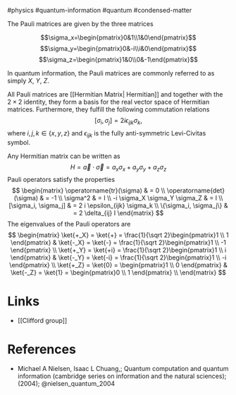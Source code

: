 #physics #quantum-information #quantum #condensed-matter 

The Pauli matrices are given by the three matrices

$$\sigma_x=\begin{pmatrix}0&1\\1&0\end{pmatrix}$$
$$\sigma_y=\begin{pmatrix}0&-i\\i&0\end{pmatrix}$$
$$\sigma_z=\begin{pmatrix}1&0\\0&-1\end{pmatrix}$$

In quantum information, the Pauli matrices are commonly referred to as simply $X$, $Y$, $Z$. 

All Pauli matrices are [[Hermitian Matrix| Hermitian]] and together with the $2\times 2$ identity, they form a basis for the real vector space of Hermitian matrices.
Furthermore, they fulfill the following commutation relations
$$[\sigma_i,\sigma_j]=2i\epsilon_{ijk}\sigma_k,$$
where $i,j,k\in\{x,y,z\}$ and $\epsilon_{ijk}$ is the fully anti-symmetric Levi-Civitas symbol.

Any Hermitian matrix can be written as
$$
H = \vec a \cdot \vec\sigma = a_x \sigma_x + a_y \sigma_y + a_z \sigma_z
$$
Pauli operators satisfy the properties
$$
\begin{matrix}
\operatorname{tr}(\sigma) & = 0 \\
\operatorname{det}(\sigma) & = -1 \\
\sigma^2 & = I \\
-i \sigma_X \sigma_Y \sigma_Z & = I \\
[\sigma_i, \sigma_j] & = 2 i \epsilon_{ijk} \sigma_k \\
\{\sigma_i, \sigma_j\} & = 2 \delta_{ij} I  
\end{matrix}
$$
The eigenvalues of the Pauli operators are
$$
\begin{matrix}
\ket{+_X} = \ket{+} = \frac{1}{\sqrt 2}\begin{pmatrix}1 \\ 1 \end{pmatrix} & 
\ket{-_X} = \ket{-} = \frac{1}{\sqrt 2}\begin{pmatrix}1 \\ -1 \end{pmatrix} \\
\ket{+_Y} = \ket{+i} = \frac{1}{\sqrt 2}\begin{pmatrix}1 \\ i \end{pmatrix} & 
\ket{-_Y} = \ket{-i} = \frac{1}{\sqrt 2}\begin{pmatrix}1 \\ -i \end{pmatrix} \\
\ket{+_Z} = \ket{0} = \begin{pmatrix}1 \\ 0 \end{pmatrix} & 
\ket{-_Z} = \ket{1} = \begin{pmatrix}0 \\ 1 \end{pmatrix} \\
\end{matrix}
$$

# Links
- [[Clifford group]]

# References
-  Michael A Nielsen, Isaac L Chuang,; Quantum computation and quantum information (cambridge series on information and the natural sciences); (2004);  @nielsen_quantum_2004 
